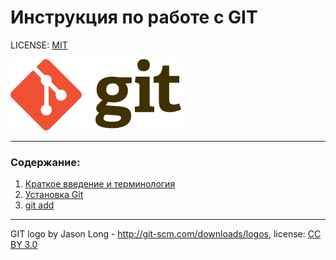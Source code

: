# Инструкция по работе с GIT

LICENSE: [MIT](license.md)

![git-logo](./assets/Git-logo.png)

---

### Содержание:
1. [Краткое введение и терминология](./introduction.md)
2. [Установка Git](./installation_git.md)
3. [git add](./add.md)

---

GIT logo by Jason Long - http://git-scm.com/downloads/logos, license: [CC BY 3.0](https://creativecommons.org/licenses/by/3.0/)